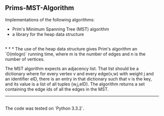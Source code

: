 Prims-MST-Algorithm
-------------------

Implementations of the following algorithms:
* Prim's Minimum Spanning Tree (MST) algorithm
* a library for the heap data structure

<br>
* * *
The use of the heap data structure gives Prim's algorithm an `O(mlogn)` running time, where m is the number of edges and n is the number of vertices.

The MST algorithm expects an adjacency list. That list should be a dictionary where for every vertex v and every edge(v,w) with weight j and an identifier eID, there is an entry in that dictionary such that v is the key, and its value is a list of all tuples (w,j,eID). The algorithm returns a set containing the edge ids of all the edges in the MST.

* * *
<br>
The code was tested on `Python 3.3.2`.

